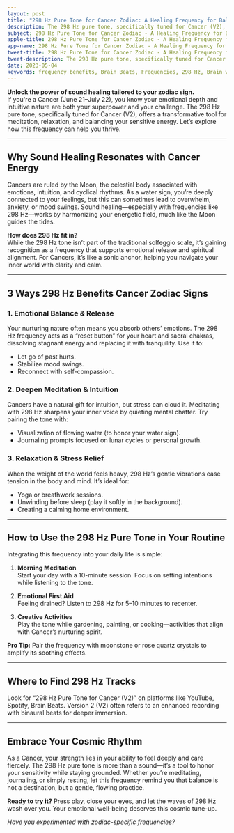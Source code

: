 ```yaml
---
layout: post
title: "298 Hz Pure Tone for Cancer Zodiac: A Healing Frequency for Balance & Inner Harmony"
description: The 298 Hz pure tone, specifically tuned for Cancer (V2), offers a transformative tool for meditation, relaxation, and balancing your sensitive energy.
subject: 298 Hz Pure Tone for Cancer Zodiac - A Healing Frequency for Balance & Inner Harmony
apple-title: 298 Hz Pure Tone for Cancer Zodiac - A Healing Frequency for Balance & Inner Harmony
app-name: 298 Hz Pure Tone for Cancer Zodiac - A Healing Frequency for Balance & Inner Harmony
tweet-title: 298 Hz Pure Tone for Cancer Zodiac - A Healing Frequency for Balance & Inner Harmony
tweet-description: The 298 Hz pure tone, specifically tuned for Cancer (V2), offers a transformative tool for meditation, relaxation, and balancing your sensitive energy.
date: 2023-05-04
keywords: frequency benefits, Brain Beats, Frequencies, 298 Hz, Brain wave entrainment, sound therapy, Cancer Zodiac, meditation, healing
---
```


**Unlock the power of sound healing tailored to your zodiac sign.**  
If you're a Cancer (June 21–July 22), you know your emotional depth and intuitive nature are both your superpower and your challenge. The 298 Hz pure tone, specifically tuned for Cancer (V2), offers a transformative tool for meditation, relaxation, and balancing your sensitive energy. Let’s explore how this frequency can help you thrive.

---

## Why Sound Healing Resonates with Cancer Energy

Cancers are ruled by the Moon, the celestial body associated with emotions, intuition, and cyclical rhythms. As a water sign, you’re deeply connected to your feelings, but this can sometimes lead to overwhelm, anxiety, or mood swings. Sound healing—especially with frequencies like 298 Hz—works by harmonizing your energetic field, much like the Moon guides the tides.

**How does 298 Hz fit in?**  
While the 298 Hz tone isn’t part of the traditional solfeggio scale, it’s gaining recognition as a frequency that supports emotional release and spiritual alignment. For Cancers, it’s like a sonic anchor, helping you navigate your inner world with clarity and calm.

---

## 3 Ways 298 Hz Benefits Cancer Zodiac Signs

### 1. **Emotional Balance & Release**  
Your nurturing nature often means you absorb others’ emotions. The 298 Hz frequency acts as a “reset button” for your heart and sacral chakras, dissolving stagnant energy and replacing it with tranquility. Use it to:  
- Let go of past hurts.  
- Stabilize mood swings.  
- Reconnect with self-compassion.  

### 2. **Deepen Meditation & Intuition**  
Cancers have a natural gift for intuition, but stress can cloud it. Meditating with 298 Hz sharpens your inner voice by quieting mental chatter. Try pairing the tone with:  
- Visualization of flowing water (to honor your water sign).  
- Journaling prompts focused on lunar cycles or personal growth.  

### 3. **Relaxation & Stress Relief**  
When the weight of the world feels heavy, 298 Hz’s gentle vibrations ease tension in the body and mind. It’s ideal for:  
- Yoga or breathwork sessions.  
- Unwinding before sleep (play it softly in the background).  
- Creating a calming home environment.  

---

## How to Use the 298 Hz Pure Tone in Your Routine

Integrating this frequency into your daily life is simple:  

1. **Morning Meditation**  
   Start your day with a 10-minute session. Focus on setting intentions while listening to the tone.  

2. **Emotional First Aid**  
   Feeling drained? Listen to 298 Hz for 5–10 minutes to recenter.  

3. **Creative Activities**  
   Play the tone while gardening, painting, or cooking—activities that align with Cancer’s nurturing spirit.  

**Pro Tip:** Pair the frequency with moonstone or rose quartz crystals to amplify its soothing effects.  

---

## Where to Find 298 Hz Tracks

Look for “298 Hz Pure Tone for Cancer (V2)” on platforms like YouTube, Spotify, Brain Beats. Version 2 (V2) often refers to an enhanced recording with binaural beats for deeper immersion.

---

## Embrace Your Cosmic Rhythm

As a Cancer, your strength lies in your ability to feel deeply and care fiercely. The 298 Hz pure tone is more than a sound—it’s a tool to honor your sensitivity while staying grounded. Whether you’re meditating, journaling, or simply resting, let this frequency remind you that balance is not a destination, but a gentle, flowing practice.  

**Ready to try it?** Press play, close your eyes, and let the waves of 298 Hz wash over you. Your emotional well-being deserves this cosmic tune-up.  

*Have you experimented with zodiac-specific frequencies?*  